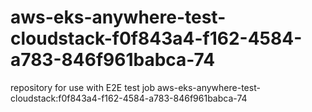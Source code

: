 # aws-eks-anywhere-test-cloudstack-f0f843a4-f162-4584-a783-846f961babca-74
repository for use with E2E test job aws-eks-anywhere-test-cloudstack:f0f843a4-f162-4584-a783-846f961babca-74
